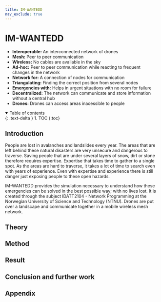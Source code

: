 ```yaml
---
title: IM-WANTEDD
nav_exclude: true
---
```


# IM-WANTEDD

- **Interoperable:** An interconnected network of drones
- **Mesh:** Peer to peer communication 
- **Wireless:** No cables are available in the sky
- **Ad-hoc:** Peer to peer communication while reacting to frequent changes in the network
- **Network for:** A connection of nodes for communication
- **Triangulating:** Finding the correct position from several nodes
- **Emergencies with:** Helps in urgent situations with no room for failure
- **Decentralized:** The network can communicate and store information without a central hub
- **Drones:** Drones can access areas inacessible to people


<details open markdown="block">
  <summary>
    Table of contents
  </summary>
  {: .text-delta }
1. TOC
{:toc}
</details>


## Introduction

People are lost in avalanches and landslides every year. The areas that are left behind these natural disasters are very unsecure and dangerous to traverse. Saving people that are under several layers of snow, dirt or stone therefore requires expertise. Expertise that takes time to gather to a single spot. As the areas are hard to traverse, it takes a lot of time to search even with years of experience. Even with expertise and experience there is still danger just exposing people to these open hazards.

IM-WANTEDD provides the simulation necessary to understand how these emergencies can be solved in the best possible way; with no lives lost. It is created through the subject IDATT2104 - Network Programming at the Norwegian University of Science and Technology (NTNU). Drones are put over a landscape and communicate together in a mobile wireless mesh network.


## Theory


## Method


## Result


## Conclusion and further work


## Appendix
